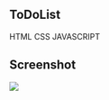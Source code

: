 ## ToDoList
HTML CSS JAVASCRIPT

## Screenshot
<div>
  <img src="https://user-images.githubusercontent.com/19388573/83875471-16de5000-a772-11ea-99c7-bac0ae31286b.PNG">
</div>
